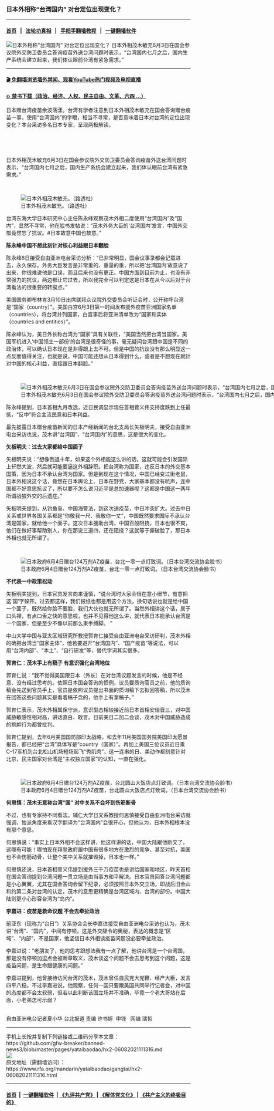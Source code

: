 ### 日本外相称“台湾国内”   对台定位出现变化？
------------------------

#### [首页](https://github.com/gfw-breaker/banned-news3/blob/master/README.md) &nbsp;&nbsp;|&nbsp;&nbsp; [法轮功真相](https://github.com/begood0513/basic/blob/master/README.md)  &nbsp;&nbsp;|&nbsp;&nbsp; [手把手翻墙教程](https://github.com/gfw-breaker/guides/wiki)  &nbsp;&nbsp;|&nbsp;&nbsp; [一键翻墙软件](https://github.com/gfw-breaker/nogfw/blob/master/README.md)  



<div id="headerimg">
 <img alt="日本外相称“台湾国内”   对台定位出现变化？" src="https://www.rfa.org/mandarin/yataibaodao/gangtai/hx2-06082021111316.html/@@images/127cb548-e490-4d1b-8aa4-3055c1fe3012.jpeg" title="日本外相称“台湾国内”   对台定位出现变化？"/>
 <span class="lead_image_caption">
  日本外相茂木敏充6月3日在国会参议院外交防卫委员会答询疫苗外送台湾问题时表示，“台湾国内七月之后，国内生产系统会建立起来，我们体认眼前台湾有紧急需求。”
 </span>
 <!-- zoomattribute -->
</div>

<hr/>


#### [ 🎬  免翻墙浏览墙外禁闻、观看YouTube热门视频及电视直播](https://github.com/gfw-breaker/HelloWorld)

#### [ 💥  禁书下载（政治、经济、人权、民主自由、文革、六四 ...）](https://github.com/gfw-breaker/books/blob/master/README.md)

<div id="storytext">
 <p>
  日本赠台湾疫苗余波荡漾。台湾有学者注意到日本外相茂木敏充在国会答询赠台疫苗一事，使用“台湾国内”的字眼，相当不寻常，是否意味着日本对台湾的定位出现变化？本台采访多名日本专家，呈现两极解读。
 </p>
 <p>
  <br/>
 </p>
 <p>
  <br/>
 </p>
 <p>
  日本外相茂木敏充6月3日在国会参议院外交防卫委员会答询疫苗外送台湾问题时表示，“台湾国内七月之后，国内生产系统会建立起来，我们体认眼前台湾有紧急需求。”
 </p>
 <p>
  <br/>
 </p>
 <p>
  <figure class="image-richtext image-inline captioned" style="width:1500px;">
   <img alt="日本外相茂木敏充。（路透社）" src="https://www.rfa.org/mandarin/yataibaodao/gangtai/hx2-06082021111316.html/98def900f.jpg/@@images/b51a826a-3810-4a60-9f13-d60e3e2afdae.jpeg" title="9路透.jpg"/>
   <figcaption class="image-caption">
    日本外相茂木敏充。（路透社）
   </figcaption>
   <small>
   </small>
  </figure>
 </p>
 <p>
  台湾东海大学日本研究中心主任陈永峰观察茂木外相二度使用“台湾国内”及“国内”，显然不寻常，他在脸书发帖说：“茂木外务大臣的‘台湾国内’发言，中国外交部竟然忘了抗议。#日本故意中国也故意。”
 </p>
 <p>
  <strong>
   陈永峰中国不想此刻针对核心利益跟日本翻脸
  </strong>
 </p>
 <p>
  陈永峰8日接受自由亚洲电台采访分析：“已非常明显，国会议事录都会记载进去，永久保存。外务大臣发言是非常重的、重量的重，所以把‘台湾国内’故意说了出来，你很难说他是口误，而且后来也没有更正。中国方面到目前为止，也没有非常强力的抗议，两边都让它过去，所以我完全可以判定这是日本在从今以后对于台湾看法的很重要的转捩点。”
 </p>
 <p>
  美国国务卿布林肯3月10日出席联邦众议院外交委员会听证会时，公开称呼台湾是“国家（country）”。美国白宫6月3日第一时间发布援外疫苗亚洲国家名单（countries），将台湾并列国家，白宫事后将亚洲清单改为“国家和实体（countries and entities）”。
 </p>
 <p>
  陈永峰认为，美日外长称台湾为“国家”具有关联性，“美国当然把台湾当国家。美国军机进入‘中国领土一部份’的台湾是很奇怪的事，毫无疑问台湾跟中国是不同的政治体，可以确认日本现在是非得跟上去不可。但是中国的抗议没有那么明显这一点反而值得关注，也就是说，中国可能还想从日本得到什么，或者是不想现在就针对中国的核心利益，直接跟日本翻脸。”
 </p>
 <p>
  <br/>
 </p>
 <p>
  <figure class="image-richtext image-inline captioned" style="width:1442px;">
   <img alt="日本外相茂木敏充6月3日在国会参议院外交防卫委员会答询疫苗外送台湾问题时表示，“台湾国内七月之后，国内生产系统会建立起来，我们体认眼前台湾有紧急需求。”（翻摄日本TBS新闻画面）" src="https://www.rfa.org/mandarin/yataibaodao/gangtai/hx2-06082021111316.html/2.png/@@images/4b45f2c1-3c31-4696-9a3b-b8cda5a6b9ba.png" title="2.png"/>
   <figcaption class="image-caption">
    日本外相茂木敏充6月3日在国会参议院外交防卫委员会答询疫苗外送台湾问题时表示，“台湾国内七月之后，国内生产系统会建立起来，我们体认眼前台湾有紧急需求。”（翻摄日本TBS新闻画面）
   </figcaption>
   <small>
   </small>
  </figure>
 </p>
 <p>
  陈永峰提到，日本首相九月改选，近日民调显示现任首相菅义伟支持度跌到上任最低，“反中”符合主流民意和日本利益。
 </p>
 <p>
  最先披露日本赠台疫苗新闻的日本产经新闻的台北支局长矢板明夫，接受自由亚洲电台采访也说，茂木讲“台湾国”、“台湾国内”的意思，这是很大的变化。
 </p>
 <p>
  <strong>
   矢板明夫：过去大家都给中国面子
  </strong>
 </p>
 <p>
  矢板明夫说：“想像倒退十年，如果这个外相能这么讲的话，这就可能会引发国际上轩然大波，然后就可能要逼这外相辞职。把台湾称为国家，违反日本的外交基本国策，因为日本不承认台湾为国家。但是到现在这个情况，中国已经变过街老鼠，日本外相说这个话，竟然在日本舆论上、日本在野党，大家基本都没有吭声，连中国都不好意思抗议了，所以要不怎么说习近平是总加速器呢？这都是中国这一两年所谓战狼外交的后遗症。”
 </p>
 <p>
  矢板明夫提到，从钓鱼岛、中国海警法，到这次送疫苗，中日冲突扩大。过去中日关系或世界各国关系都是“你敬我一尺、我敬你一丈”，中国既然要求国际不承认台湾是国家，就给他一个面子。这次日本援助台湾，中国百般阻挠，日本也很不爽，他们在做好事帮助别人，你在那说三道四，还在阻挠？这就等于撕破脸了，那日本外相也就无所谓了。
 </p>
 <p>
  <br/>
 </p>
 <p>
  <figure class="image-richtext image-inline captioned" style="width:1136px;">
   <img alt="日本政府6月4日赠台124万剂AZ疫苗，台北一零一点灯致词。（日本台湾交流协会脸书）" src="https://www.rfa.org/mandarin/yataibaodao/gangtai/hx2-06082021111316.html/5.jpeg/@@images/33b3bcc9-a21a-413d-9eba-5c98cd5d1730.jpeg" title="5.jpeg"/>
   <figcaption class="image-caption">
    日本政府6月4日赠台124万剂AZ疫苗，台北一零一点灯致词。（日本台湾交流协会脸书）
   </figcaption>
   <small>
   </small>
  </figure>
 </p>
 <p>
  <strong>
   不代表一中政策松动
  </strong>
 </p>
 <p>
  矢板明夫提到，日本官员发言向来谨慎，“说台湾时大家会很在意小细节，有意把这‘国’字躲开。过去都这样，我们报纸也都是用这个方法，换句话说也就是给中国一个面子，既然给你脸不要脸，我们大伙也就无所谓了。当然外相讲这个话，属于口头禅，有点口舌之快的意思啦，也并不见得他这么讲，就代表日本能承认台湾是一个国家，但是至少不像以前那么束手缚脚。 ”
 </p>
 <p>
  中山大学中国与亚太区域研究所教授郭育仁接受自由亚洲电台采访研判，茂木外相的确把台湾当“国家主体”，他若要避开“台湾国内”、“国产疫苗”等说法，可以用“台湾内部”、“本土”、“自行研发”等，替代字词其实很多。
 </p>
 <p>
  <strong>
   郭育仁：茂木手上有稿子 有意识强化台湾地位
  </strong>
 </p>
 <p>
  郭育仁说：“我不觉得美国跟日本（外长）在对台湾议题发言的时候，他是不经意、没有经过思考的。依照日本国会答询的惯例，议员要质询官员之前，他的质询稿会先送到官员手上，官员是依照议员提出书面的质询稿下去拟回答稿，所以茂木在回答这些问题其实是看着稿子念的，他手上有拿稿子。”
 </p>
 <p>
  郭育仁表示，茂木外相属保守派，意识型态相较接近前日本首相安倍晋三，对中国威胁敏感性相对高，讲话直白、敢言。日前美日二加二会谈，茂木对中国威胁造成的挑衅行为都曾批判。
 </p>
 <p>
  郭育仁提到，去年6月美国国防部印太战略，和去年11月美国国务院美国印太愿景报告，都已经把“台湾”具体写是“country（国家）”。再加上美国三位议员近日乘C-17军机到台北松山机场短场起飞“秀肌肉”，这一连串的日、美动作都刻意针对北京，民主国家对台湾是“主权独立国家”的认知，一直在强化。
 </p>
 <p>
  <br/>
 </p>
 <p>
  <figure class="image-richtext image-inline captioned" style="width:1417px;">
   <img alt="日本政府6月4日赠台124万剂AZ疫苗，台北圆山大饭店点灯致词。（日本台湾交流协会脸书）" src="https://www.rfa.org/mandarin/yataibaodao/gangtai/hx2-06082021111316.html/6.jpeg/@@images/16b45c2c-b026-4432-b69e-1a142ab55e8b.jpeg" title="6.jpeg"/>
   <figcaption class="image-caption">
    日本政府6月4日赠台124万剂AZ疫苗，台北圆山大饭店点灯致词。（日本台湾交流协会脸书）
   </figcaption>
   <small>
   </small>
  </figure>
 </p>
 <p>
  <strong>
   何思慎：茂木无意称台湾“国” 对中关系不会坏到伤筋断骨
  </strong>
 </p>
 <p>
  不过，也有专家持不同看法。辅仁大学日文系教授何思慎接受自由亚洲电台采访就强调，独派角度来看汉字翻译为“台湾国内”会很开心，但他认为，日本外相根本没有那个意思。
 </p>
 <p>
  何思慎说：“事实上日本外相不会这样讲，他这样讲的话，中国大陆跟他断交了，这哪有可能！哪怕现在拜登政府跟中国有很多地方在激烈的竞争、甚至对抗，美国也不会伤筋动骨，让整个美中关系就摧毁掉，日本也一样。”
 </p>
 <p>
  何思慎还说，日本首相菅义伟提到援外三千万疫苗也是讲给国家和地区，昨天首相在国会答询提到台湾问题一贯立场是由当事方和平解决。日本官员回答台湾问题都是小心翼翼，尤其在国会答询会留下纪录，必须按照日本外交立场，即战后旧金山和约第二条对台湾的认定，茂木的意思更精确是台湾区域内、台湾的部份。中国大陆则更小心形容台湾为“岛内”。
 </p>
 <p>
  <strong>
   李嘉进：疫苗是救命议题 不会去牵扯政治
  </strong>
 </p>
 <p>
  前亚东（现称为“台日”）关系协会会长李嘉进接受自由亚洲电台采访也认为，茂木讲“台湾”、“国内”，中间有停顿，这是外交辞令的奥秘，表达的概念是“区域”、“内部”，不是国家，他坚信日本外相谈疫苗问题没必要牵扯政治。
 </p>
 <p>
  李嘉进说：“老朋友了，他的思考跟想法我有一点了解，他讲台湾是一个台湾国，那是没有停顿加逗点会被断章取义，茂木谈这个问题不会去思考到这个问题，这是疫苗问题，是生命跟健康的问题。”
 </p>
 <p>
  李嘉进提到，他曾接待访问台湾的茂木，茂木曾任自民党大党鞭、经产大臣，发言四平八稳。不过李嘉进说，他观察，任何一国只要跟美国共同举行记者会，对中国的态度都不会太软弱，但若以此判断该国立场并不准确，毕竟一个老大哥站在后面，小老弟怎可示弱？
 </p>
 <p>
  <br/>
  自由亚洲电台记者夏小华 台北报道 责编 许书婷  申铧   网编 瑞哲
 </p>
</div>

<hr/>
手机上长按并复制下列链接或二维码分享本文章：<br/>
https://github.com/gfw-breaker/banned-news3/blob/master/pages/yataibaodao/hx2-06082021111316.md <br/>
<a href='https://github.com/gfw-breaker/banned-news3/blob/master/pages/yataibaodao/hx2-06082021111316.md'><img src='https://github.com/gfw-breaker/banned-news3/blob/master/pages/yataibaodao/hx2-06082021111316.md.png'/></a> <br/>
原文地址（需翻墙访问）：https://www.rfa.org/mandarin/yataibaodao/gangtai/hx2-06082021111316.html


------------------------
#### [首页](https://github.com/gfw-breaker/banned-news3/blob/master/README.md) &nbsp;|&nbsp; [一键翻墙软件](https://github.com/gfw-breaker/nogfw/blob/master/README.md) &nbsp;| [《九评共产党》](https://github.com/gfw-breaker/9ping.md/blob/master/README.md#九评之一评共产党是什么) | [《解体党文化》](https://github.com/gfw-breaker/jtdwh.md/blob/master/README.md) | [《共产主义的终极目的》](https://github.com/gfw-breaker/gczydzjmd.md/blob/master/README.md)


<img src='http://gfw-breaker.win/banned-news3/pages/yataibaodao/hx2-06082021111316.md' width='0px' height='0px'/>